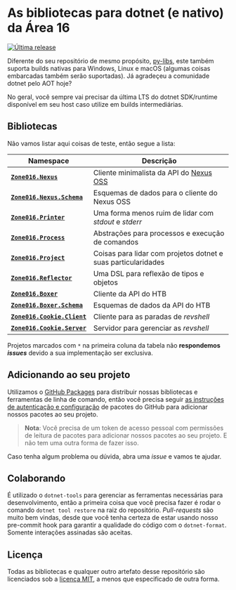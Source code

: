 # As bibliotecas para dotnet (e nativo) da Área 16

[![Última *release*](https://github.com/zone016/dotnet-libs/actions/workflows/publish.yml/badge.svg?event=push)](https://github.com/zone016/dotnet-libs/actions/workflows/publish.yml)

Diferente do seu repositório de mesmo propósito, [py-libs](https://github.com/zone016/py-libs), este também suporta builds nativas para Windows, Linux e macOS (algumas coisas embarcadas também serão suportadas). Já agradeçeu a comunidade dotnet pelo AOT hoje?

No geral, você sempre vai precisar da última LTS do dotnet SDK/runtime disponível em seu host caso utilize em builds intermediárias.

## Bibliotecas

Não vamos listar aqui coisas de teste, então segue a lista:

| **Namespace**                                                              | **Descrição**                                                                                   |
| -------------------------------------------------------------------------- | ----------------------------------------------------------------------------------------------- |
| [**`Zone016.Nexus`**](./src/Zone016.Nexus/Zone016.Nexus)                   | Cliente minimalista da API do [Nexus OSS](https://www.sonatype.com/products/sonatype-nexus-oss) |
| [**`Zone016.Nexus.Schema`**](./src/Zone016.Nexus/Zone016.Nexus.Schema/)    | Esquemas de dados para o cliente do Nexus OSS                                                   |
| [**`Zone016.Printer`**](./src/Zone016.Printer/)                            | Uma forma menos ruim de lidar com *stdout* e *stderr*                                           |
| [**`Zone016.Process`**](./src/Zone016.Process/)                            | Abstrações para processos e execução de comandos                                                |
| [**`Zone016.Project`**](./src/Zone016.Project/)                            | Coisas para lidar com projetos dotnet e suas particularidades                                   |
| [**`Zone016.Reflector`**](./src/Zone016.Reflector/)                        | Uma DSL para reflexão de tipos e objetos                                                        |
| [**`Zone016.Boxer`**](./src/Zone016.Boxer/)                                | Cliente da API do HTB                                                                           |
| [**`Zone016.Boxer.Schema`**](./src/Zone016.Boxer/Zone016.Boxer.Schema/)    | Esquemas de dados da API do HTB                                                                 |
| [**`Zone016.Cookie.Client`**](./src/Zone016.Cookie/Zone016.Cookie.Client/) | Cliente para as paradas de *revshell*                                                           |
| [**`Zone016.Cookie.Server`**](./src/Zone016.Cookie/Zone016.Cookie.Server/) | Servidor para gerenciar as *revshell*                                                           |

Projetos marcados com `*` na primeira coluna da tabela não **respondemos *issues*** devido a sua implementação ser exclusiva.

## Adicionando ao seu projeto

Utilizamos o [GitHub Packages](https://github.com/features/packages) para distribuir nossas bibliotecas e ferramentas de linha de comando, então você precisa seguir [as instruções de autenticação e configuração](https://docs.github.com/en/packages/working-with-a-github-packages-registry/working-with-the-nuget-registry#authenticating-to-github-packages) de pacotes do GitHub para adicionar nossos pacotes ao seu projeto.

> **Nota**: Você precisa de um token de acesso pessoal com permissões de leitura de pacotes para adicionar nossos pacotes ao seu projeto. E não tem uma outra forma de fazer isso.

Caso tenha algum problema ou dúvida, abra uma *issue* e vamos te ajudar.

## Colaborando

É utilizado o `dotnet-tools` para gerenciar as ferramentas necessárias para desenvolvimento, então a primeira coisa que você precisa fazer é rodar o comando `dotnet tool restore` na raiz do repositório. *Pull-requests* são muito bem vindas, desde que você tenha certeza de estar usando nosso pre-commit hook para garantir a qualidade do código com o `dotnet-format`. Somente interações assinadas são aceitas.

## Licença

Todas as bibliotecas e qualquer outro artefato desse repositório são licenciados sob a [licença MIT](https://github.com/zone016/dotnet-libs/blob/main/LICENSE.txt), a menos que especificado de outra forma.
